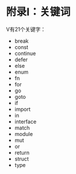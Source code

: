 # 附录I：关键词

V有21个关键字：
- break 
- const  
- continue 
- defer 
- else 
- enum 
- fn
- for
- go
- goto
- if
- import
- in 
- interface 
- match 
- module 
- mut 
- or 
- return
- struct
- type 
